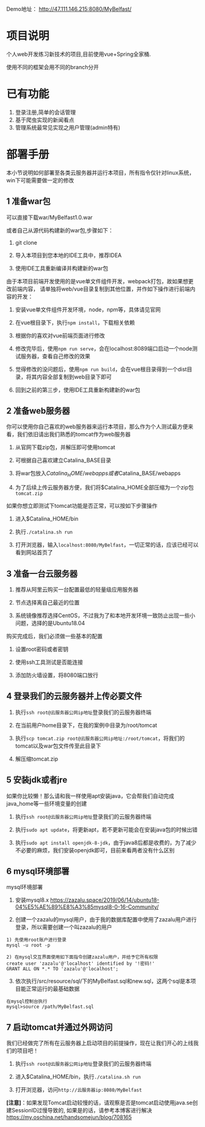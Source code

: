 Demo地址： http://47.111.146.215:8080/MyBelfast/

# 项目说明

个人web开发练习新技术的项目,目前使用vue+Spring全家桶.

使用不同的框架会用不同的branch分开

# 已有功能

1. 登录注册,简单的会话管理
2. 基于爬虫实现的新闻看点
3. 管理系统最常见实现之用户管理(admin特有)

# 部署手册

本小节说明如何部署至各类云服务器并运行本项目，所有指令仅针对linux系统，win下可能需要做一定的修改

## 1 准备war包

可以直接下载war/MyBelfast1.0.war

或者自己从源代码构建新的war包,步骤如下：

1. git clone

2. 导入本项目到您本地的IDE工具中，推荐IDEA

3. 使用IDE工具重新编译并构建新的war包

由于本项目前端开发使用的是vue单文件组件开发，webpack打包，故如果想更改前端内容，
请单独将web/vue目录复制到其他位置，并作如下操作进行前端内容的开发：

1. 安装vue单文件组件开发环境，node，npm等，具体请见官网

2. 在vue根目录下，执行`npm install`，下载相关依赖

3. 根据你的喜欢对vue前端页面进行修改

4. 修改完毕后，使用`npm run serve`，会在localhost:8089端口启动一个node测试服务器，查看自己修改的效果

5. 觉得修改的没问题后，使用`npm run build`，会在vue根目录得到一个dist目录，将其内容全部复制到web目录下即可

6. 回到之前的第三步，使用IDE工具重新构建新的war包

## 2 准备web服务器

你可以使用你自己喜欢的web服务器来运行本项目，那么作为个人测试最方便来看，我们依旧请出我们熟悉的tomcat作为web服务器

1. 从官网下载zip包，并解压即可使用tomcat

2. 可根据自己喜欢建立Catalina_BASE目录

3. 将war包放入$Catalina_HOME/webapps或者$Catalina_BASE/webapps

4. 为了后续上传云服务器方便，我们将$Catalina_HOME全部压缩为一个zip包`tomcat.zip`

如果你想立即测试下tomcat功能是否正常，可以按如下步骤操作

1. 进入$Catalina_HOME/bin

2. 执行`./catalina.sh run`

3. 打开浏览器，输入`localhost:8080/MyBelfast`，一切正常的话，应该已经可以看到网站首页了

## 3 准备一台云服务器

1. 推荐从阿里云购买一台配置最低的轻量级应用服务器

2. 节点选择离自己最近的位置

3. 系统镜像推荐选择CentOS，不过我为了和本地开发环境一致防止出现一些小问题，选择的是Ubuntu18.04

购买完成后，我们必须做一些基本的配置

1. 设置root密码或者密钥

2. 使用ssh工具测试是否能连接

3. 添加防火墙设置，将8080端口放行

## 4 登录我们的云服务器并上传必要文件

1. 执行`ssh root@云服务器公网ip地址`登录我们的云服务器终端

2. 在当前用户home目录下，在我的案例中目录为/root/tomcat

3. 执行`scp tomcat.zip root@云服务器公网ip地址:/root/tomcat`，将我们的tomcat以及war包文件传至此目录下

4. 解压缩tomcat.zip

## 5 安装jdk或者jre

如果你比较懒！那么请和我一样使用apt安装java，它会帮我们自动完成java_home等一些环境变量的创建

1. 执行`ssh root@云服务器公网ip地址`登录我们的云服务器终端

2. 执行`sudo apt update`，将更新apt，若不更新可能会在安装java包的时候出错

3. 执行`sudo apt install openjdk-8-jdk`，由于java8后都是收费的，为了减少不必要的麻烦，我们安装openjdk即可，目前来看两者没有什么区别

## 6 mysql环境部署

mysql环境部署

1. 安装mysql8.x
https://zazalu.space/2019/06/14/ubuntu18-04%E5%AE%89%E8%A3%85mysql8-0-16-Community/

2. 创建一个zazalu的mysql用户，由于我的数据库配置中使用了zazalu用户进行登录，所以需要创建一个叫zazalu的用户

```
1) 先使用root账户进行登录 
mysql -u root -p 

2) 在mysql交互界面使用如下面指令创建zazalu用户，并给予它所有权限
create user 'zazalu'@'localhost' identified by '!密码!'
GRANT ALL ON *.* TO 'zazalu'@'localhost';

```

3. 依次执行/src/resource/sql/下的MyBelfast.sql和new.sql，这两个sql是本项目能正常运行的最基础数据
```
在mysql控制台执行
mysql>source /path/MyBelfast.sql
```

## 7 启动tomcat并通过外网访问

我们已经做完了所有在云服务器上启动项目的前提操作，现在让我们开心的上线我们的项目吧！

1. 执行`ssh root@云服务器公网ip地址`登录我们的云服务器终端

2. 进入$Catalina_HOME/bin，执行`./catalina.sh run`

3. 打开浏览器，访问`http://云服务器ip:8080/MyBelfast`

**[注意]**：如果发现Tomcat启动较慢的话，请观察是否是tomcat启动使用java.se创建SessionID过慢导致的,
如果是的话，请参考本博客进行解决
https://my.oschina.net/handsomejun/blog/708165
